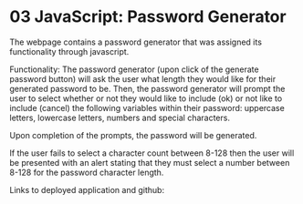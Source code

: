 # 03 JavaScript: Password Generator

The webpage contains a password generator that was assigned its functionality through javascript. 

Functionality:
The password generator (upon click of the generate password button) will ask the user what length they would like for their generated password to be. Then, the password generator will prompt the user to select whether or not they would like to include (ok) or not like to include (cancel) the following variables within their password: uppercase letters, lowercase letters, numbers and special characters. 

Upon completion of the prompts, the password will be generated. 

If the user fails to select a character count between 8-128 then the user will be presented with an alert stating that they must select a number between 8-128 for the password character length. 


Links to deployed application and github:
